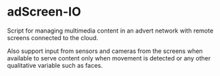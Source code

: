 # adScreen-IO

Script for managing multimedia content in an advert network with remote screens connected to the cloud. 

Also support input from sensors and cameras from the screens when available to serve content only when  movement is detected or any other qualitative variable such as faces. 
